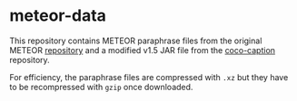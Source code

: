 # meteor-data

This repository contains METEOR paraphrase files from the original METEOR
[repository](https://github.com/cmu-mtlab/meteor) and a modified v1.5 JAR
file from the [coco-caption](https://github.com/tylin/coco-caption/) repository.

For efficiency, the paraphrase files are compressed with `.xz` but they have
to be recompressed with `gzip` once downloaded.
